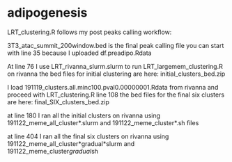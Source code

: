 # adipogenesis
LRT_clustering.R follows my post peaks calling workflow:

3T3_atac_summit_200window.bed is the final peak calling file
you can start with line 35 because I uploaded df.preadipo.Rdata 

At line 76 I use LRT_rivanna_slurm.slurm to run LRT_largemem_clustering.R on rivanna
the bed files for initial clustering are here: initial_clusters_bed.zip

I load 191119_clusters.all.minc100.pval0.00000001.Rdata from rivanna and proceed with LRT_clustering.R line 108
the bed files for the final six clusters are here: final_SIX_clusters_bed.zip

at line 180 I ran all the initial clusters on rivanna using 191122_meme_all_cluster*.slurm and 191122_meme_cluster*.sh files

at line 404 I ran all the final six clusters on rivanna using 191122_meme_all_cluster\*gradual\*slurm and  191122_meme_cluster*gradual*sh


